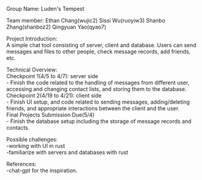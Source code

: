 Group Name:  Luden's Tempest

Team member: Ethan Chang(wujic2) Sissi Wu(ruoyiw3) Shanbo Zhang(shanboz2) Qingyuan Yao(qyao7)  

Project Introduction:  
A simple chat tool consisting of server, client and database. Users can send messages and files to other people, check message records, add friends, etc.  

Technical Overview:   
  Checkpoint 1(4/5 to 4/7): server side  
    - Finish the code related to the handling of messages from different user, accessing and changing contact lists, and storing them to the database.  
  Checkpoint 2(4/19 to 4/21): client side  
    - Finish UI setup, and code related to sending messages, adding/deleting friends, and appropriate interactions between the client and the user.  
  Final Projects Submission Due(5/4)  
    - Finish the database setup including the storage of message records and contacts.  
  
Possible challenges:  
  -working with UI in rust  
  -familiarize with servers and databases with rust  

References:  
  -chat-gpt for the inspiration.  
